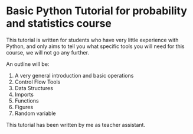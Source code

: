 # **Basic Python Tutorial for probability and statistics course**

This tutorial is written for students who have very little experience with Python, and only aims to tell you what specific tools you will need for this course, we will not go any further.

An outline will be:

1. A very general introduction and basic operations
2. Control Flow Tools
3. Data Structures
4. Imports
5. Functions
6. Figures
7. Random variable

This tutorial has been written by me as teacher assistant.
